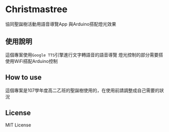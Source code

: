 # Christmastree

協同聖誕樹活動用語音導覽App
與Arduino搭配燈光效果

## 使用說明

這個專案使用`Google TTS`引擎進行文字轉語音的語音導覽
燈光控制的部分需要搭使用WiFi搭配Arduino控制

## How to use

這個專案是107學年度高二乙班的聖誕樹使用的，在使用前請調整成自己需要的狀況

## License

MIT License
